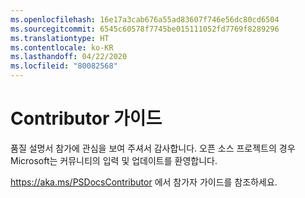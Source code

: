 ```yaml
---
ms.openlocfilehash: 16e17a3cab676a55ad83607f746e56dc80cd6504
ms.sourcegitcommit: 6545c60578f7745be015111052fd7769f8289296
ms.translationtype: HT
ms.contentlocale: ko-KR
ms.lasthandoff: 04/22/2020
ms.locfileid: "80082568"
---
```

# <a name="contributor-guide"></a>Contributor 가이드

품질 설명서 참가에 관심을 보여 주셔서 감사합니다.
오픈 소스 프로젝트의 경우 Microsoft는 커뮤니티의 입력 및 업데이트를 환영합니다.

https://aka.ms/PSDocsContributor 에서 참가자 가이드를 참조하세요.

